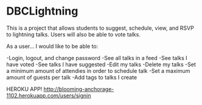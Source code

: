 DBCLightning
============

This is a project that allows students to suggest, schedule, view, and RSVP to lightning talks. Users will also be able to vote talks.

As a user... I would like to be able to:

-Login, logout, and change password
-See all talks in a feed
-See talks I have voted
-See talks I have suggested
-Edit my talks
-Delete my talks
-Set a minimum amount of attendies in order to schedule talk
-Set a maximum amount of guests per talk
-Add tags to talks I create


HEROKU APP!
http://blooming-anchorage-1102.herokuapp.com/users/signin
